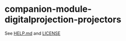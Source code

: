 # companion-module-digitalprojection-projectors

See [HELP.md](./companion/HELP.md) and [LICENSE](./LICENSE)

